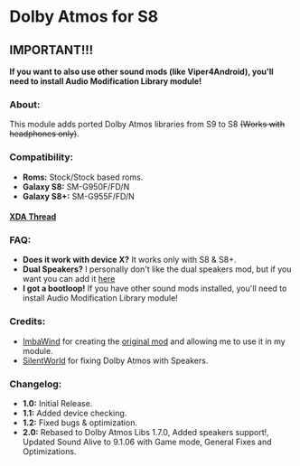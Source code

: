 # Dolby Atmos for S8

## IMPORTANT!!!
**If you want to also use other sound mods (like Viper4Android), you'll need to install Audio Modification Library module!**

### About:
This module adds ported Dolby Atmos libraries from S9 to S8 ~~(Works with headphones only)~~.

### Compatibility:
 - **Roms:** Stock/Stock based roms.
 - **Galaxy S8:** SM-G950F/FD/N
 - **Galaxy S8+:** SM-G955F/FD/N
 
 #### [XDA Thread](https://forum.xda-developers.com/galaxy-s8/themes/module-dolby-atmos-s8-t3869236/post78206757#post78206757)
 
 ### FAQ:
 - **Does it work with device X?**
   It works only with S8 & S8+.
 - **Dual Speakers?**
   I personally don't like the dual speakers mod, but if you want you can add it [here](https://forum.xda-developers.com/galaxy-s8/themes/stereo-sound-output-mod-s8-s8-root-t3604613)
 - **I got a bootloop!**
   If you have other sound mods installed, you'll need to install Audio Modification Library module!
 
 ### Credits:
 - [ImbaWind](https://forum.xda-developers.com/member.php?u=4170211) for creating the [original mod](https://forum.xda-developers.com/galaxy-s8/themes/audio-dolby-atmos-s9-t3810359) and allowing me to use it in my module.
 - [SilentWorld](https://forum.xda-developers.com/member.php?u=9545933) for fixing Dolby Atmos with Speakers.
 
 
 ### Changelog:
 - **1.0:** Initial Release.
 - **1.1:** Added device checking.
 - **1.2:** Fixed bugs & optimization.
 - **2.0:** Rebased to Dolby Atmos Libs 1.7.0,
            Added speakers support!,
            Updated Sound Alive to 9.1.06 with Game mode,
            General Fixes and Optimizations.

